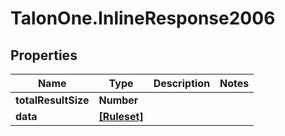 # TalonOne.InlineResponse2006

## Properties

Name | Type | Description | Notes
------------ | ------------- | ------------- | -------------
**totalResultSize** | **Number** |  | 
**data** | [**[Ruleset]**](Ruleset.md) |  | 


